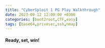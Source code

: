 ```yaml
---
title: "CyberSploit 1 PG Play Walkthrough"
date: 2023-09-12 12:00:00 +0300
categories: [boot2root,CTF,easy]
tags: [base64,privesec,ssh,nmap]
---
```

#### Ready, set, win! 
